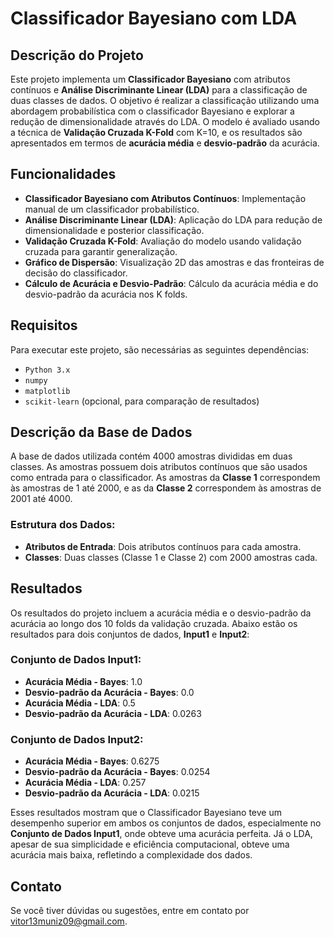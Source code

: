 # Classificador Bayesiano com LDA

## Descrição do Projeto

Este projeto implementa um **Classificador Bayesiano** com atributos contínuos e **Análise Discriminante Linear (LDA)** para a classificação de duas classes de dados. O objetivo é realizar a classificação utilizando uma abordagem probabilística com o classificador Bayesiano e explorar a redução de dimensionalidade através do LDA. O modelo é avaliado usando a técnica de **Validação Cruzada K-Fold** com K=10, e os resultados são apresentados em termos de **acurácia média** e **desvio-padrão** da acurácia.

## Funcionalidades

- **Classificador Bayesiano com Atributos Contínuos**: Implementação manual de um classificador probabilístico.
- **Análise Discriminante Linear (LDA)**: Aplicação do LDA para redução de dimensionalidade e posterior classificação.
- **Validação Cruzada K-Fold**: Avaliação do modelo usando validação cruzada para garantir generalização.
- **Gráfico de Dispersão**: Visualização 2D das amostras e das fronteiras de decisão do classificador.
- **Cálculo de Acurácia e Desvio-Padrão**: Cálculo da acurácia média e do desvio-padrão da acurácia nos K folds.

## Requisitos

Para executar este projeto, são necessárias as seguintes dependências:

- `Python 3.x`
- `numpy`
- `matplotlib`
- `scikit-learn` (opcional, para comparação de resultados)

## Descrição da Base de Dados

A base de dados utilizada contém 4000 amostras divididas em duas classes. As amostras possuem dois atributos contínuos que são usados como entrada para o classificador. As amostras da **Classe 1** correspondem às amostras de 1 até 2000, e as da **Classe 2** correspondem às amostras de 2001 até 4000.

### Estrutura dos Dados:

- **Atributos de Entrada**: Dois atributos contínuos para cada amostra.
- **Classes**: Duas classes (Classe 1 e Classe 2) com 2000 amostras cada.

## Resultados

Os resultados do projeto incluem a acurácia média e o desvio-padrão da acurácia ao longo dos 10 folds da validação cruzada. Abaixo estão os resultados para dois conjuntos de dados, **Input1** e **Input2**:

### Conjunto de Dados Input1:

- **Acurácia Média - Bayes**: 1.0
- **Desvio-padrão da Acurácia - Bayes**: 0.0
- **Acurácia Média - LDA**: 0.5
- **Desvio-padrão da Acurácia - LDA**: 0.0263

### Conjunto de Dados Input2:

- **Acurácia Média - Bayes**: 0.6275
- **Desvio-padrão da Acurácia - Bayes**: 0.0254
- **Acurácia Média - LDA**: 0.257
- **Desvio-padrão da Acurácia - LDA**: 0.0215

Esses resultados mostram que o Classificador Bayesiano teve um desempenho superior em ambos os conjuntos de dados, especialmente no **Conjunto de Dados Input1**, onde obteve uma acurácia perfeita. Já o LDA, apesar de sua simplicidade e eficiência computacional, obteve uma acurácia mais baixa, refletindo a complexidade dos dados.

## Contato

Se você tiver dúvidas ou sugestões, entre em contato por vitor13muniz09@gmail.com.
